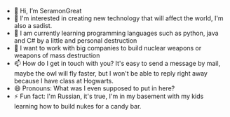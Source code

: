 - 👋 Hi, I’m SeramonGreat
- 👀 I'm interested in creating new technology that will affect the world, I'm also a sadist. 
- 🌱 I am currently learning programming languages such as python, java and C# by a little and personal destruction  
- 💞️ I want to work with big companies to build nuclear weapons or weapons of mass destruction 
- 📫 How do I get in touch with you? It's easy to send a message by mail, maybe the owl will fly faster, but I won't be able to reply right away because I have class at Hogwarts. 
- 😄 Pronouns: What was I even supposed to put in here?
- ⚡ Fun fact: I'm Russian, it's true, I'm in my basement with my kids learning how to build nukes for a candy bar. 
